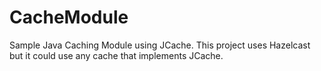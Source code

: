 # CacheModule

Sample Java Caching Module using JCache. This project uses Hazelcast but it could use any cache that implements JCache.
